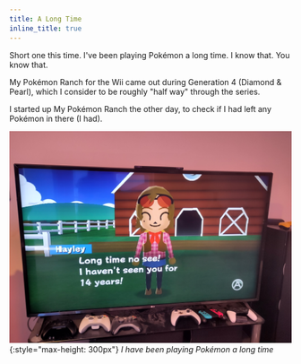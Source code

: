 ```yaml
---
title: A Long Time
inline_title: true
---
```


Short one this time. I've been playing Pokémon a long time. I know that. You know that.

My Pokémon Ranch for the Wii came out during Generation 4 (Diamond & Pearl), which I consider to be roughly "half way" through the series.

I started up My Pokémon Ranch the other day, to check if I had left any Pokémon in there (I had).

![](/assets/img/Hayley14Years.jpg){:style="max-height: 300px"}
*I have been playing Pokémon a long time*